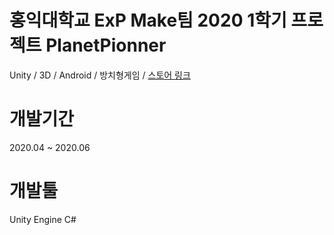 # 홍익대학교 ExP Make팀 2020 1학기 프로젝트 PlanetPionner
Unity / 3D / Android / 방치형게임 / [스토어 링크](https://play.google.com/store/apps/details?id=com.ExP.PlanetPioneer)

# 개발기간
2020.04 ~ 2020.06

# 개발툴
Unity Engine
C#
